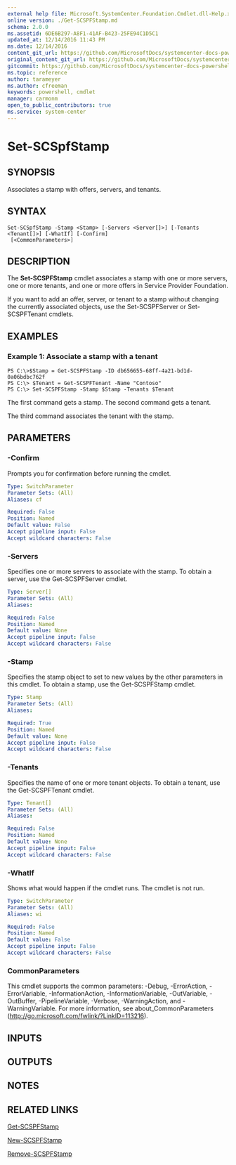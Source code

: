 ```yaml
---
external help file: Microsoft.SystemCenter.Foundation.Cmdlet.dll-Help.xml
online version: ./Get-SCSPFStamp.md
schema: 2.0.0
ms.assetid: 6DE6B297-A8F1-41AF-B423-25FE94C1D5C1
updated_at: 12/14/2016 11:43 PM
ms.date: 12/14/2016
content_git_url: https://github.com/MicrosoftDocs/systemcenter-docs-powershell/blob/master/systemcenter-cmdlets/SystemCenter2016/ServiceProviderFoundation/v1.0/Set-SCSPFStamp.md
original_content_git_url: https://github.com/MicrosoftDocs/systemcenter-docs-powershell/blob/master/systemcenter-cmdlets/SystemCenter2016/ServiceProviderFoundation/v1.0/Set-SCSPFStamp.md
gitcommit: https://github.com/MicrosoftDocs/systemcenter-docs-powershell/blob/96cd9bd2780eb6b78c540fa00d3b8a4313e3ed40/systemcenter-cmdlets/SystemCenter2016/ServiceProviderFoundation/v1.0/Set-SCSPFStamp.md
ms.topic: reference
author: tarameyer
ms.author: cfreeman
keywords: powershell, cmdlet
manager: carmonm
open_to_public_contributors: true
ms.service: system-center
---
```


# Set-SCSpfStamp

## SYNOPSIS
Associates a stamp with offers, servers, and tenants.

## SYNTAX

```
Set-SCSpfStamp -Stamp <Stamp> [-Servers <Server[]>] [-Tenants <Tenant[]>] [-WhatIf] [-Confirm]
 [<CommonParameters>]
```

## DESCRIPTION
The **Set-SCSPFStamp** cmdlet associates a stamp with one or more servers, one or more tenants, and one or more offers in Service Provider Foundation.

If you want to add an offer, server, or tenant to a stamp without changing the currently associated objects, use the Set-SCSPFServer or Set-SCSPFTenant cmdlets.

## EXAMPLES

### Example 1: Associate a stamp with a tenant
```
PS C:\>$Stamp = Get-SCSPFStamp -ID db656655-68ff-4a21-bd1d-0a06bdbc762f
PS C:\> $Tenant = Get-SCSPFTenant -Name "Contoso"
PS C:\> Set-SCSPFStamp -Stamp $Stamp -Tenants $Tenant
```

The first command gets a stamp.
The second command gets a tenant.

The third command associates the tenant with the stamp.

## PARAMETERS

### -Confirm
Prompts you for confirmation before running the cmdlet.

```yaml
Type: SwitchParameter
Parameter Sets: (All)
Aliases: cf

Required: False
Position: Named
Default value: False
Accept pipeline input: False
Accept wildcard characters: False
```

### -Servers
Specifies one or more servers to associate with the stamp.
To obtain a server, use the Get-SCSPFServer cmdlet.

```yaml
Type: Server[]
Parameter Sets: (All)
Aliases: 

Required: False
Position: Named
Default value: None
Accept pipeline input: False
Accept wildcard characters: False
```

### -Stamp
Specifies the stamp object to set to new values by the other parameters in this cmdlet.
To obtain a stamp, use the Get-SCSPFStamp cmdlet.

```yaml
Type: Stamp
Parameter Sets: (All)
Aliases: 

Required: True
Position: Named
Default value: None
Accept pipeline input: False
Accept wildcard characters: False
```

### -Tenants
Specifies the name of one or more tenant objects.
To obtain a tenant, use the Get-SCSPFTenant cmdlet.

```yaml
Type: Tenant[]
Parameter Sets: (All)
Aliases: 

Required: False
Position: Named
Default value: None
Accept pipeline input: False
Accept wildcard characters: False
```

### -WhatIf
Shows what would happen if the cmdlet runs.
The cmdlet is not run.

```yaml
Type: SwitchParameter
Parameter Sets: (All)
Aliases: wi

Required: False
Position: Named
Default value: False
Accept pipeline input: False
Accept wildcard characters: False
```

### CommonParameters
This cmdlet supports the common parameters: -Debug, -ErrorAction, -ErrorVariable, -InformationAction, -InformationVariable, -OutVariable, -OutBuffer, -PipelineVariable, -Verbose, -WarningAction, and -WarningVariable. For more information, see about_CommonParameters (http://go.microsoft.com/fwlink/?LinkID=113216).

## INPUTS

## OUTPUTS

## NOTES

## RELATED LINKS

[Get-SCSPFStamp](xref:SystemCenter2016/ServiceProviderFoundation/v1.0/Get-SCSPFStamp.md)

[New-SCSPFStamp](xref:SystemCenter2016/ServiceProviderFoundation/v1.0/New-SCSPFStamp.md)

[Remove-SCSPFStamp](xref:SystemCenter2016/ServiceProviderFoundation/v1.0/Remove-SCSPFStamp.md)


